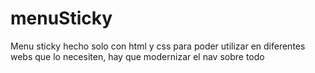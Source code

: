# menuSticky

Menu sticky hecho solo con html y css para poder utilizar en diferentes webs que lo necesiten, hay que modernizar el nav sobre todo
